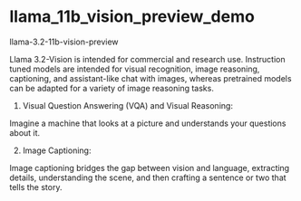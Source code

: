 # llama_11b_vision_preview_demo
llama-3.2-11b-vision-preview

Llama 3.2-Vision is intended for commercial and research use. 
Instruction tuned models are intended for visual recognition, image reasoning, captioning, and assistant-like chat with images, whereas pretrained models can be adapted for a variety of image reasoning tasks.

1. Visual Question Answering (VQA) and Visual Reasoning:

Imagine a machine that looks at a picture and understands your questions about it.

2. Image Captioning: 

Image captioning bridges the gap between vision and language, extracting details, understanding the scene, and then crafting a sentence or two that tells the story.
